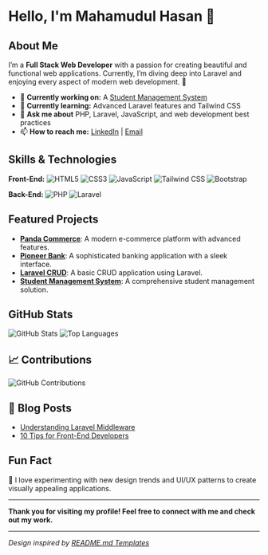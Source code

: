 # Hello, I'm Mahamudul Hasan 👋

## About Me

I’m a **Full Stack Web Developer** with a passion for creating beautiful and functional web applications. Currently, I’m diving deep into Laravel and enjoying every aspect of modern web development. 🚀

- 🔭 **Currently working on:** A [Student Management System](https://github.com/MahamudulHasan/laravel-student-management)
- 🌱 **Currently learning:** Advanced Laravel features and Tailwind CSS
- 💬 **Ask me about** PHP, Laravel, JavaScript, and web development best practices
- 📫 **How to reach me:** [LinkedIn](https://www.linkedin.com/in/mahamudulhasan) | [Email](mailto:mahamuduljalal@gmail.com)

## Skills & Technologies

**Front-End:** 
![HTML5](https://img.shields.io/badge/HTML5-%23E34F26.svg?style=flat&logo=html5&logoColor=white) 
![CSS3](https://img.shields.io/badge/CSS3-%231572B6.svg?style=flat&logo=css3&logoColor=white) 
![JavaScript](https://img.shields.io/badge/JavaScript-%23323330.svg?style=flat&logo=javascript&logoColor=%23F7DF1E) 
![Tailwind CSS](https://img.shields.io/badge/Tailwind%20CSS-%2338B2AC.svg?style=flat&logo=tailwindcss&logoColor=white) 
![Bootstrap](https://img.shields.io/badge/Bootstrap-%23563D7C.svg?style=flat&logo=bootstrap&logoColor=white)

**Back-End:** 
![PHP](https://img.shields.io/badge/PHP-%23777BB4.svg?style=flat&logo=php&logoColor=white) 
![Laravel](https://img.shields.io/badge/Laravel-%23F05240.svg?style=flat&logo=laravel&logoColor=white)

## Featured Projects

- **[Panda Commerce](https://github.com/MahamudulHasan/panda-commerce)**: A modern e-commerce platform with advanced features.
- **[Pioneer Bank](https://github.com/MahamudulHasan/pioneer-bank)**: A sophisticated banking application with a sleek interface.
- **[Laravel CRUD](https://github.com/MahamudulHasan/laravel-crud)**: A basic CRUD application using Laravel.
- **[Student Management System](https://github.com/MahamudulHasan/laravel-student-management)**: A comprehensive student management solution.

## GitHub Stats

![GitHub Stats](https://github-readme-stats.vercel.app/api?username=MahamudulHasan&show_icons=true&theme=radical)
![Top Languages](https://github-readme-stats.vercel.app/api/top-langs/?username=MahamudulHasan&layout=compact&theme=radical)

## 📈 Contributions

![GitHub Contributions](https://github-readme-streak-stats.herokuapp.com/?user=MahamudulHasan&theme=radical)

## 📜 Blog Posts

- [Understanding Laravel Middleware](https://medium.com/@mahamudulhasan/understanding-laravel-middleware)
- [10 Tips for Front-End Developers](https://medium.com/@mahamudulhasan/10-tips-for-front-end-developers)

## Fun Fact
🎨 I love experimenting with new design trends and UI/UX patterns to create visually appealing applications.

---

**Thank you for visiting my profile! Feel free to connect with me and check out my work.**

---

_Design inspired by [README.md Templates](https://github.com/rahuldkjain/github-profile-readme-generator)_
